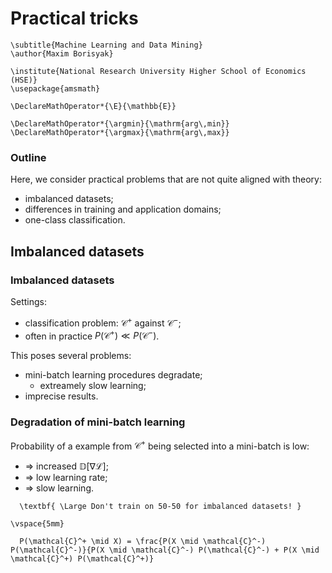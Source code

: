 # Practical tricks

~~~
\subtitle{Machine Learning and Data Mining}
\author{Maxim Borisyak}

\institute{National Research University Higher School of Economics (HSE)}
\usepackage{amsmath}

\DeclareMathOperator*{\E}{\mathbb{E}}

\DeclareMathOperator*{\argmin}{\mathrm{arg\,min}}
\DeclareMathOperator*{\argmax}{\mathrm{arg\,max}}
~~~

### Outline

Here, we consider practical problems that are not quite aligned with theory:
- imbalanced datasets;
- differences in training and application domains;
- one-class classification.

## Imbalanced datasets

### Imbalanced datasets

Settings:
- classification problem: $\mathcal{C}^+$ against $\mathcal{C}^-$;
- often in practice $P(\mathcal{C}^+) \ll P(\mathcal{C}^-)$.

This poses several problems:
- mini-batch learning procedures degradate;
  - extreamely slow learning;
- imprecise results.

### Degradation of mini-batch learning

Probability of a example from $\mathcal{C}^+$ being selected into a mini-batch is low:
- $\Rightarrow$ increased $\mathbb{D}[\nabla \mathcal{L}]$;
- $\Rightarrow$ low learning rate;
- $\Rightarrow$ slow learning.

~~~center
  \textbf{ \Large Don't train on 50-50 for imbalanced datasets! }
~~~

`\vspace{5mm}`

~~~equation*
  P(\mathcal{C}^+ \mid X) = \frac{P(X \mid \mathcal{C}^-) P(\mathcal{C}^-)}{P(X \mid \mathcal{C}^-) P(\mathcal{C}^-) + P(X \mid \mathcal{C}^+) P(\mathcal{C}^+)}
~~~
